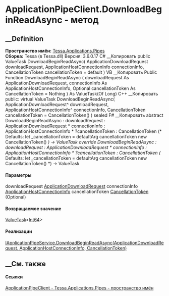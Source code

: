 # ApplicationPipeClient.DownloadBeginReadAsync - метод
##  __Definition
 **Пространство имён:**
[Tessa.Applications.Pipes](N_Tessa_Applications_Pipes.htm)  
 **Сборка:** Tessa (в Tessa.dll) Версия: 3.6.0.17
C# __Копировать
     public ValueTask<long> DownloadBeginReadAsync(
    	ApplicationDownloadRequest downloadRequest,
    	ApplicationHostConnectionInfo connectionInfo,
    	CancellationToken cancellationToken = default
    )
VB __Копировать
     Public Function DownloadBeginReadAsync ( 
    	downloadRequest As ApplicationDownloadRequest,
    	connectionInfo As ApplicationHostConnectionInfo,
    	Optional cancellationToken As CancellationToken = Nothing
    ) As ValueTask(Of Long)
C++ __Копировать
     public:
    virtual ValueTask<long long> DownloadBeginReadAsync(
    	ApplicationDownloadRequest^ downloadRequest, 
    	ApplicationHostConnectionInfo^ connectionInfo, 
    	CancellationToken cancellationToken = CancellationToken()
    ) sealed
F# __Копировать
     abstract DownloadBeginReadAsync : 
            downloadRequest : ApplicationDownloadRequest * 
            connectionInfo : ApplicationHostConnectionInfo * 
            ?cancellationToken : CancellationToken 
    (* Defaults:
            let _cancellationToken = defaultArg cancellationToken new CancellationToken()
    *)
    -> ValueTask<int64> 
    override DownloadBeginReadAsync : 
            downloadRequest : ApplicationDownloadRequest * 
            connectionInfo : ApplicationHostConnectionInfo * 
            ?cancellationToken : CancellationToken 
    (* Defaults:
            let _cancellationToken = defaultArg cancellationToken new CancellationToken()
    *)
    -> ValueTask<int64> 
#### Параметры
downloadRequest
[ApplicationDownloadRequest](T_Tessa_Applications_Services_TessaServer_ApplicationDownloadRequest.htm)
connectionInfo
[ApplicationHostConnectionInfo](T_Tessa_Applications_Services_TessaServer_ApplicationHostConnectionInfo.htm)
cancellationToken
[CancellationToken](https://learn.microsoft.com/dotnet/api/system.threading.cancellationtoken)
(Optional)
#### Возвращаемое значение
[ValueTask](https://learn.microsoft.com/dotnet/api/system.threading.tasks.valuetask-1)<[Int64](https://learn.microsoft.com/dotnet/api/system.int64)>
#### Реализации
[IApplicationPipeService.DownloadBeginReadAsync(ApplicationDownloadRequest,
ApplicationHostConnectionInfo,
CancellationToken)](M_Tessa_Applications_Pipes_IApplicationPipeService_DownloadBeginReadAsync.htm)  
##  __См. также
#### Ссылки
[ApplicationPipeClient -
](T_Tessa_Applications_Pipes_ApplicationPipeClient.htm)
[Tessa.Applications.Pipes - пространство имён](N_Tessa_Applications_Pipes.htm)
